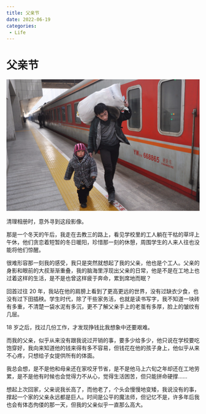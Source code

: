 ```yaml
---
title: 父亲节
date: 2022-06-19
categories:
 - Life
---
```



# 父亲节

![image-20240611202112725](./assets/image-20240611202112725.png)

清理相册时，意外寻到这段影像。 

那是一个冬天的午后，我走在去教三的路上，看见学校里的工人躺在干枯的草坪上午休，他们贪恋着短暂的冬日暖阳，珍惜那一刻的休憩，周围学生的人来人往也没能将他们惊醒。 

很难形容那一刻我的感受，我只是突然就想起了我的父亲，他也是个工人。父亲的身影和眼前的大叔渐渐重叠，我的脑海里浮现出父亲的日常，他是不是在工地上也过着这样的生活，是不是也曾这样疲于奔命，累到席地而眠？ 

回首过往 20 年，我站在他的肩膀上看到了更高更远的世界，没有过缺衣少食，也没有过下田插秧。学生时代，除了干些家务活，也就是读书写字，我不知道一块砖有多重，不清楚一袋水泥有多沉，更不了解父亲手上的老茧有多厚，脸上的皱纹有几层。 

18 岁之后，找过几份工作，才发现挣钱比我想象中还要艰难。

而我的父亲，似乎从来没有跟我说过开销的事，要多少给多少，他只说在学校要吃饱穿好，我向来知道他的钱来得有多不容易，但钱花在他的孩子身上，他似乎从来不心疼，只想给子女提供所有的体面。 

我总会想，是不是他和母亲还在家咬牙节省，是不是他马上六旬之年却还在工地劳累，是不是他有时候也会觉得力不从心，觉得生活困苦，但只能拼命硬撑…… 

想起上次回家，父亲说我长高了，而他老了，个头会慢慢地变矮，我说没有的事，撑起一个家的父亲永远都是巨人。时间是公平的魔法师，但记忆不是，许多年后我也会有体态佝偻的那一天，但我的父亲似乎一直那么高大。


